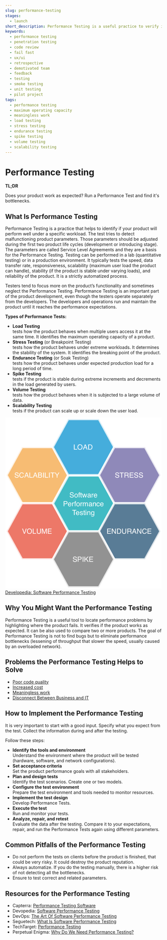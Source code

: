 ```yaml
---
slug: performance-testing
stages:
  - launch
short_description: Performance Testing is a useful practice to verify if the product works as expected. Its goal is to identify the product's bottlenecks - what slows down the product performance.
keywords:
  - performance testing
  - penetration testing
  - code review
  - fail fast
  - ux/ui
  - retrospective
  - demotivated team
  - feedback
  - testing
  - smoke testing
  - unit testing
  - pilot project
tags:
  - performance testing
  - maximum operating capacity
  - meaningless work
  - load testing
  - stress testing
  - endurance testing
  - spike testing
  - volume testing
  - scalability testing
---
```


# Performance Testing

**TL;DR**

Does your product work as expected? Run a Performance Test and find it's bottlenecks.

## What Is Performance Testing

Performance Testing is a practice that helps to identify if your product will perform well under a specific workload. The test tries to detect malfunctioning product parameters. Those parameters should be adjusted during the first two product life cycles (development or introducing stage). The parameters are called Service Level Agreements and they are a basis for the Performance Testing. Testing can be performed in a lab (quantitative testing) or in a production environment. It typically tests the speed, data transfer rate, responsiveness, scalability (maximum user load the product can handle), stability (if the product is stable under varying loads), and reliability of the product. It is a strictly automatized process.

Testers tend to focus more on the product’s functionality and sometimes neglect the Performance Testing. Performance Testing is an important part of the product development, even though the testers operate separately from the developers. The developers and operations run and maintain the product until it reaches the performance expectations.

**Types of Performance Tests:**

- **Load Testing**  
  tests how the product behaves when multiple users access it at the same time. It identifies the maximum operating capacity of a product.
- **Stress Testing** (or Breakpoint Testing)  
  tests how the product behaves under extreme workloads. It determines the stability of the system. It identifies the breaking point of the product.
- **Endurance Testing** (or Soak Testing)  
  tests how the product behaves under expected production load for a long period of time.
- **Spike Testing**  
  tests if the product is stable during extreme increments and decrements in the load generated by users.
- **Volume Testing**  
  tests how the product behaves when it is subjected to a large volume of data.
- **Scalability Testing**  
  tests if the product can scale up or scale down the user load.

![Performance Testing](/files/performance_testing.png)  
[Developedia: Software Performance Testing](https://devopedia.org/software-performance-testing)

## Why You Might Want the Performance Testing

Performance Testing is a useful tool to locate performance problems by highlighting where the product fails. It verifies if the product works as expected. It can be also used to compare two or more products. The goal of Performance Testing is not to find bugs but to eliminate performance bottlenecks (lessening of throughput that slower the speed, usually caused by an overloaded network).

## Problems the Performance Testing Helps to Solve

- [Poor code quality](/problems/poor-code-quality)
- [Increased cost](/problems/increased-cost)
- [Meaningless work](/problems/meaningless-work)
- [Disconnect Between Business and IT](/problems/disconnect-between-business-and-it)

## How to Implement the Performance Testing

It is very important to start with a good input. Specify what you expect from the test. Collect the information during and after the testing.

Follow these steps:

- **Identify the tools and environment**  
  Understand the environment where the product will be tested (hardware, software, and network configurations).
- **Set acceptance criteria**  
  Set the product performance goals with all stakeholders.
- **Plan and design tests**  
  Identify the test scenarios. Create one or two models.
- **Configure the test environment**  
  Prepare the test environment and tools needed to monitor resources.
- **Implement the test design**  
  Develop Performance Tests.
- **Execute the test**  
  Run and monitor your tests.
- **Analyze, repair, and retest**  
  Evaluate the data after the testing. Compare it to your expectations, repair, and run the Performance Tests again using different parameters.

## Common Pitfalls of the Performance Testing

- Do not perform the tests on clients before the product is finished, that could be very risky. It could destroy the product reputation.
- Always automatize. If you do the testing manually, there is a higher risk of not detecting all the bottlenecks.
- Ensure to test correct and related parameters.

## Resources for the Performance Testing

- Capterra: [Performance Testing Software](https://www.capterra.com/performance-testing-software/)
- Devopedia: [Software Performance Testing](https://devopedia.org/software-performance-testing)
- DevOps: [The Art Of Software Performance Testing](https://devops.com/the-art-of-software-performance-testing/)
- Seguetech: [What Is Software Performance Testing](https://www.seguetech.com/what-is-software-performance-testing/)
- TechTarget: [Performance Testing](https://searchsoftwarequality.techtarget.com/definition/performance-testing)
- Perpetual Enigma: [Why Do We Need Performance Testing?](https://prateekvjoshi.com/2013/08/21/why-do-we-need-performance-testing/)

